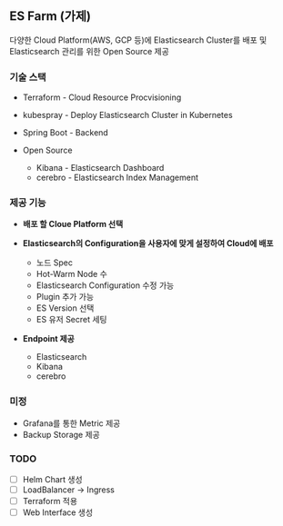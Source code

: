 ## ES Farm (가제)

다양한 Cloud Platform(AWS, GCP 등)에 Elasticsearch Cluster를 배포 및 Elasticsearch 관리를 위한 Open Source 제공



### 기술 스택

- Terraform - Cloud Resource Procvisioning

- kubespray - Deploy Elasticsearch Cluster in Kubernetes

- Spring Boot - Backend

- Open Source
  - Kibana - Elasticsearch Dashboard	
  - cerebro - Elasticsearch Index Management



### 제공 기능

- **배포 할 Cloue Platform 선택**

- **Elasticsearch의 Configuration을 사용자에 맞게 설정하여 Cloud에 배포**
  - 노드 Spec 
  - Hot-Warm Node 수
  - Elasticsearch Configuration 수정 가능
  - Plugin 추가 가능
  - ES Version 선택
  - ES 유저 Secret 세팅

- **Endpoint 제공**
  - Elasticsearch
  - Kibana
  - cerebro



### 미정

- Grafana를 통한 Metric 제공
- Backup Storage 제공

### TODO
- [ ] Helm Chart 생성 
- [ ] LoadBalancer -> Ingress
- [ ] Terraform 적용
- [ ] Web Interface 생성